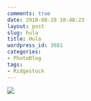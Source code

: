 ```yaml
---
comments: true
date: 2010-08-28 10:48:23
layout: post
slug: hula
title: Hula
wordpress_id: 3681
categories:
- PhotoBlog
tags:
- Ridgestock
---
```


![](http://ryanfitzer.com/main/wp-content/uploads/2010/08/2010-08-21-at-20-15-57.jpg)

